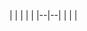  
|  |  |  |  |
|--|--|
|  |  |


<!--stackedit_data:
eyJoaXN0b3J5IjpbLTE3NjE0MTk5MzgsLTgzMjU1NzIwNV19
-->